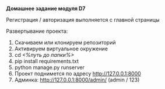 **Домашнее задание модуля D7**

Регистрация / авторизация выполняется с главной страницы

Развертывание проекта:
1. Скачиваем или клонируем репозиторий
1. Активируем виртуальное окружение
1. cd *<%путь до папки%>*
1. pip install requirements.txt
1. python manage.py runserver
1. Проект поднимется по адресу http://127.0.0.1:8000
1. Админка: http://127.0.0.1:8000/admin/ (admin / 123)
